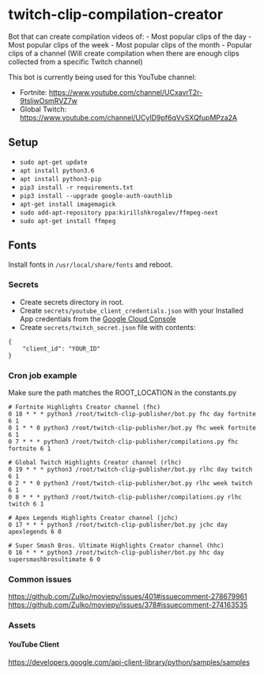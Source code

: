 # twitch-clip-compilation-creator
Bot that can create compilation videos of:
    - Most popular clips of the day
    - Most popular clips of the week
    - Most popular clips of the month
    - Popular clips of a channel (Will create compilation when there are enough clips collected from a specific Twitch channel)

This bot is currently being used for this YouTube channel: 
- Fortnite: https://www.youtube.com/channel/UCxavrT2r-9tsliwOsmRVZ7w
- Global Twitch: https://www.youtube.com/channel/UCyID9pf6qVvSXQfupMPza2A

## Setup

- ```sudo apt-get update```
- ```apt install python3.6```
- ```apt install python3-pip```
- ```pip3 install -r requirements.txt```
- ```pip3 install --upgrade google-auth-oauthlib```
- ```apt-get install imagemagick```
- ```sudo add-apt-repository ppa:kirillshkrogalev/ffmpeg-next```
- ```sudo apt-get install ffmpeg```

## Fonts
Install fonts in `/usr/local/share/fonts` and reboot.

### Secrets

- Create secrets directory in root.
- Create `secrets/youtube_client_credentials.json` with your Installed App credentials from the [Google Cloud Console](https://console.cloud.google.com/apis/credentials)
- Create `secrets/twitch_secret.json` file with contents:
```
{
    "client_id": "YOUR_ID"
}
``` 

### Cron job example
Make sure the path matches the ROOT_LOCATION in the constants.py
```
# Fortnite Highlights Creator channel (fhc)
0 18 * * * python3 /root/twitch-clip-publisher/bot.py fhc day fortnite 6 1
0 1 * * 0 python3 /root/twitch-clip-publisher/bot.py fhc week fortnite 6 1
0 7 * * * python3 /root/twitch-clip-publisher/compilations.py fhc fortnite 6 1

# Global Twitch Highlights Creator channel (rlhc)
0 19 * * * python3 /root/twitch-clip-publisher/bot.py rlhc day twitch 6 1
0 2 * * 0 python3 /root/twitch-clip-publisher/bot.py rlhc week twitch 6 1
0 8 * * * python3 /root/twitch-clip-publisher/compilations.py rlhc twitch 6 1

# Apex Legends Highlights Creator channel (jchc)
0 17 * * * python3 /root/twitch-clip-publisher/bot.py jchc day apexlegends 6 0

# Super Smash Bros. Ultimate Highlights Creator channel (hhc)
0 16 * * * python3 /root/twitch-clip-publisher/bot.py hhc day supersmashbrosultimate 6 0
```

### Common issues
https://github.com/Zulko/moviepy/issues/401#issuecomment-278679961
https://github.com/Zulko/moviepy/issues/378#issuecomment-274163535

### Assets
#### YouTube Client
https://developers.google.com/api-client-library/python/samples/samples